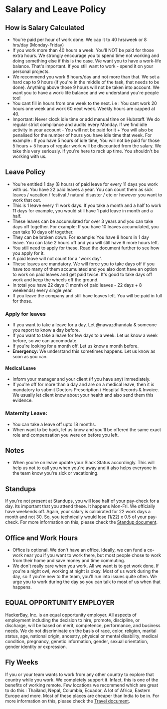 # Salary and Leave Policy

## How is Salary Calculated
- You're paid per hour of work done. We cap it to 40 hrs/week or 8 hrs/day (Monday-Friday)
- If you work more than 40 hours a week. You'll NOT be paid for those extra hours. We strongly encourage you to spend time not working and doing something else if this is the case. We want you to have a work-life balance. That's important. If you still want to work - spend it on your personal projects.
- We recommend you work 8 hours/day and not more than that. We set a hard cap to 9 hours (if you're in the middle of the task, that needs to be done). Anything above those 9 hours will not be taken into account. We want you to have a work-life balance and we understand you're people too!
- You cant fill in hours from one week to the next. i.e : You cant work 20 hours one week and work 60 next week. Weekly hours are capped at 40.
- Important: Never clock idle time or add manual time on Hubstaff. We do regular strict compliance and audits every Monday. If we find idle activity in your account - You will not be paid for it + You will also be penalised for the number of hours you have idle time that week. For example : If you have 5 hours of idle time, You will not be paid for those 5 hours + 5 hours of regular work will be discounted from the salary. We take this very seriously. If you're here to rack up time. You shouldn't be working with us.


## Leave Policy

- You're entitled 1 day (8 hours) of paid leave for every 11 days  you work with us. You have 22 paid leaves a year. You can count them as sick leaves / vacation / festival / natural disaster / etc or however you want to work that out.
- This is 1 leave every 11 work days. If you take a month and a half to work 11 days for example, you would still have 1 paid leave in month and a half.
- These leaves can be accumulated for over 3 years and you can take days off together. For example: If you have 10 leaves accumulated, you can take 10 days off together.
- They can be broken down. For example: You have 8 hours in 1 day leave. You can take 2 hours off and you will still have 6 more hours left.
- You still need to apply for these. Read the document further to see how you apply for it.
- A paid leave will not count for a "work day".
- These leaves are mandatory. We will force you to take days off if you have too many of them accumulated and you also dont have an option to work on paid leaves and get paid twice. It's good to take days off work and keep the wheels off the ground.
- In total you have 22 days (1 month of paid leaves - 22 days + 8 weekends) every single year.  
- If you leave the company and still have leaves left. You will be paid in full for those.

### Apply for leaves

- If you want to take a leave for a day. Let @nawazdhandala & someone you report to know a day before.
- If you want to take a leave for few days to a week. Let us know a week before, so we can accomodate.
- If you're looking for a month off. Let us know a month before.
- **Emergency:** We understand this sometimes happens. Let us know as soon as you can.

#### Medical Leave
- Inform your manager and your client (if you have any) immediately.
- If you're off for more than a day and are on a medical leave, then it is mandatory to submit Doctors Prescription / Hospital Records & Invoice. We usually let client know about your health and also send them this evidence.

### Maternity Leave:
- You can take a leave off upto 18 months.
- When want to be back, let us know and you'll be offered the same exact role and compensation you were on before you left.

## Notes

- When you're on leave update your Slack Status accordingly. This will help us not to call you when you're away and it also helps everyone in the team know you're sick or vacationing.

## Standups
If you're not present at Standups, you will lose half of your pay-check for a day. Its important that you attend these. It happens Mon-Fri. We officially have weekends off.  Again, your salary is calibirated for 22 work days a month and not 30. So, you technically would lose (1/22) x 0.5 of your pay-check. For more information on this, please check the [Standup document](/people-operations/standups/README.md).

## Office and Work Hours

- Office is optional. We don't have an office. Ideally, we can fund a co-work near you if you want to work there, but most people chose to work from their home and save money and time commuting.
- We don't really care when you work. All we want is to get work done. If you're a night owl, working at night is okay. Most of us work during the day, so if you're new to the team, you'll run into issues quite often. We urge you to work during the day so you can talk to most of us when that happens.

## EQUAL OPPORTUNITY EMPLOYER

HackerBay, Inc. is an equal opportunity employer. All aspects of employment including the decision to hire, promote, discipline, or discharge, will be based on merit, competence, performance, and business needs. We do not discriminate on the basis of race, color, religion, marital status, age, national origin, ancestry, physical or mental disability, medical condition, pregnancy, genetic information, gender, sexual orientation, gender identity or expression.

## Fly Weeks

If you or your team wants to work from any other country to explore that country while you work. We completely support it. Infact, this is one of the benefits of working remote. Few locations we recommend which are great to do this : Thailand, Nepal, Columbia, Ecuador, A lot of Africa, Eastern Europe and more.  Most of these places are cheaper than India to be in. For more information on this, please check the [Travel document](/people-operations/travel/README.md).
